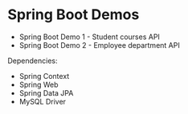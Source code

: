 # Spring Boot Demos 

- Spring Boot Demo 1 - Student courses API 
- Spring Boot Demo 2 - Employee department API


Dependencies:
- Spring Context
- Spring Web
- Spring Data JPA
- MySQL Driver
